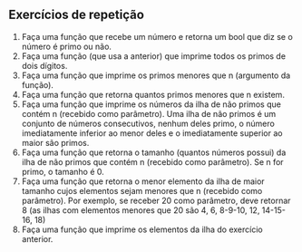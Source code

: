 ## Exercícios de repetição

1. Faça uma função que recebe um número e retorna um bool que diz se o número é primo ou não.
2. Faça uma função (que usa a anterior) que imprime todos os primos de dois dígitos.
3. Faça uma função que imprime os primos menores que n (argumento da função).
4. Faça uma função que retorna quantos primos menores que n existem.
5. Faça uma função que imprime os números da ilha de não primos que contém n (recebido como parâmetro). Uma ilha de não primos é um conjunto de números consecutivos, nenhum deles primo, o número imediatamente inferior ao menor deles e o imediatamente superior ao maior são primos.
6. Faça uma função que retorna o tamanho (quantos números possui) da ilha de não primos que contém n (recebido como parâmetro). Se n for primo, o tamanho é 0.
7. Faça uma função que retorna o menor elemento da ilha de maior tamanho cujos elementos sejam menores que n (recebido como parâmetro). Por exemplo, se receber 20 como parâmetro, deve retornar 8 (as ilhas com elementos menores que 20 são 4, 6, 8-9-10, 12, 14-15-16, 18)
8. Faça uma função que imprime os elementos da ilha do exercício anterior.

